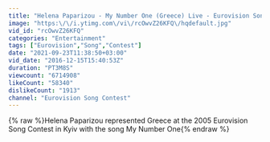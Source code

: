 ```yaml
---
title: "Helena Paparizou - My Number One (Greece) Live - Eurovision Song Contest 2005"
image: "https:\/\/i.ytimg.com\/vi\/rcOwvZ26KFQ\/hqdefault.jpg"
vid_id: "rcOwvZ26KFQ"
categories: "Entertainment"
tags: ["Eurovision","Song","Contest"]
date: "2021-09-23T11:38:50+03:00"
vid_date: "2016-12-15T15:40:53Z"
duration: "PT3M8S"
viewcount: "6714908"
likeCount: "58340"
dislikeCount: "1913"
channel: "Eurovision Song Contest"
---
```

{% raw %}Helena Paparizou represented Greece at the 2005 Eurovision Song Contest in Kyiv with the song My Number One{% endraw %}
